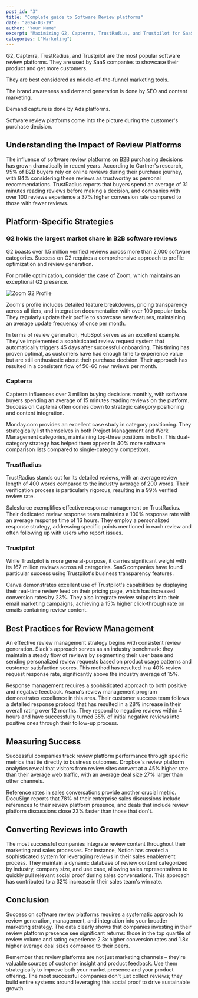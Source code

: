 ```yaml
---
post_id: "3"
title: "Complete guide to Software Review platforms"
date: "2024-03-19"
author: "Your Name"
excerpt: "Maximizing G2, Capterra, TrustRadius, and Trustpilot for SaaS Growth"
categories: ["Marketing"]
---
```


G2, Capterra, TrustRadius, and Trustpilot are the most popular software review platforms. They are used by SaaS companies to showcase their product and get more customers.

They are best considered as middle-of-the-funnel marketing tools.

The brand awareness and demand generation is done by SEO and content marketing.

Demand capture is done by Ads platforms.

Software review platforms come into the picture during the customer's purchase decision.

## Understanding the Impact of Review Platforms

The influence of software review platforms on B2B purchasing decisions has grown dramatically in recent years. According to Gartner's research, 95% of B2B buyers rely on online reviews during their purchase journey, with 84% considering these reviews as trustworthy as personal recommendations. TrustRadius reports that buyers spend an average of 31 minutes reading reviews before making a decision, and companies with over 100 reviews experience a 37% higher conversion rate compared to those with fewer reviews.

## Platform-Specific Strategies

### G2 holds the largest market share in B2B software reviews

G2 boasts over 1.5 million verified reviews across more than 2,000 software categories. Success on G2 requires a comprehensive approach to profile optimization and review generation.

For profile optimization, consider the case of Zoom, which maintains an exceptional G2 presence. 

![Zoom G2 Profile](/images/2025/02/G2-blog/Zoom-G2-profile.png)


Zoom's profile includes detailed feature breakdowns, pricing transparency across all tiers, and integration documentation with over 100 popular tools. They regularly update their profile to showcase new features, maintaining an average update frequency of once per month.

In terms of review generation, HubSpot serves as an excellent example. They've implemented a sophisticated review request system that automatically triggers 45 days after successful onboarding. This timing has proven optimal, as customers have had enough time to experience value but are still enthusiastic about their purchase decision. Their approach has resulted in a consistent flow of 50-60 new reviews per month.

### Capterra

Capterra influences over 3 million buying decisions monthly, with software buyers spending an average of 15 minutes reading reviews on the platform. Success on Capterra often comes down to strategic category positioning and content integration.

Monday.com provides an excellent case study in category positioning. They strategically list themselves in both Project Management and Work Management categories, maintaining top-three positions in both. This dual-category strategy has helped them appear in 40% more software comparison lists compared to single-category competitors.

### TrustRadius

TrustRadius stands out for its detailed reviews, with an average review length of 400 words compared to the industry average of 200 words. Their verification process is particularly rigorous, resulting in a 99% verified review rate.

Salesforce exemplifies effective response management on TrustRadius. Their dedicated review response team maintains a 100% response rate with an average response time of 16 hours. They employ a personalized response strategy, addressing specific points mentioned in each review and often following up with users who report issues.

### Trustpilot

While Trustpilot is more general-purpose, it carries significant weight with its 167 million reviews across all categories. SaaS companies have found particular success using Trustpilot's business transparency features.

Canva demonstrates excellent use of Trustpilot's capabilities by displaying their real-time review feed on their pricing page, which has increased conversion rates by 23%. They also integrate review snippets into their email marketing campaigns, achieving a 15% higher click-through rate on emails containing review content.

## Best Practices for Review Management

An effective review management strategy begins with consistent review generation. Slack's approach serves as an industry benchmark: they maintain a steady flow of reviews by segmenting their user base and sending personalized review requests based on product usage patterns and customer satisfaction scores. This method has resulted in a 40% review request response rate, significantly above the industry average of 15%.

Response management requires a sophisticated approach to both positive and negative feedback. Asana's review management program demonstrates excellence in this area. Their customer success team follows a detailed response protocol that has resulted in a 28% increase in their overall rating over 12 months. They respond to negative reviews within 4 hours and have successfully turned 35% of initial negative reviews into positive ones through their follow-up process.

## Measuring Success

Successful companies track review platform performance through specific metrics that tie directly to business outcomes. Dropbox's review platform analytics reveal that visitors from review sites convert at a 45% higher rate than their average web traffic, with an average deal size 27% larger than other channels.

Reference rates in sales conversations provide another crucial metric. DocuSign reports that 78% of their enterprise sales discussions include references to their review platform presence, and deals that include review platform discussions close 23% faster than those that don't.

## Converting Reviews into Growth

The most successful companies integrate review content throughout their marketing and sales processes. For instance, Notion has created a sophisticated system for leveraging reviews in their sales enablement process. They maintain a dynamic database of review content categorized by industry, company size, and use case, allowing sales representatives to quickly pull relevant social proof during sales conversations. This approach has contributed to a 32% increase in their sales team's win rate.

## Conclusion

Success on software review platforms requires a systematic approach to review generation, management, and integration into your broader marketing strategy. The data clearly shows that companies investing in their review platform presence see significant returns: those in the top quartile of review volume and rating experience 2.3x higher conversion rates and 1.8x higher average deal sizes compared to their peers.

Remember that review platforms are not just marketing channels – they're valuable sources of customer insight and product feedback. Use them strategically to improve both your market presence and your product offering. The most successful companies don't just collect reviews; they build entire systems around leveraging this social proof to drive sustainable growth.

